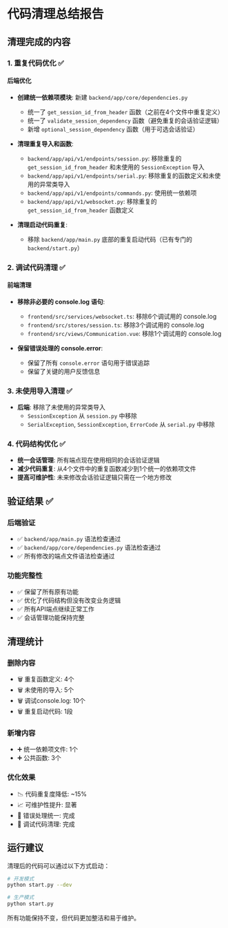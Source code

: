 # 代码清理总结报告

## 清理完成的内容

### 1. 重复代码优化 ✅

#### 后端优化
- **创建统一依赖项模块**: 新建 `backend/app/core/dependencies.py`
  - 统一了 `get_session_id_from_header` 函数（之前在4个文件中重复定义）
  - 统一了 `validate_session_dependency` 函数（避免重复的会话验证逻辑）
  - 新增 `optional_session_dependency` 函数（用于可选会话验证）

- **清理重复导入和函数**:
  - `backend/app/api/v1/endpoints/session.py`: 移除重复的 `get_session_id_from_header` 和未使用的 `SessionException` 导入
  - `backend/app/api/v1/endpoints/serial.py`: 移除重复的函数定义和未使用的异常类导入
  - `backend/app/api/v1/endpoints/commands.py`: 使用统一依赖项
  - `backend/app/api/v1/websocket.py`: 移除重复的 `get_session_id_from_header` 函数定义

- **清理启动代码重复**:
  - 移除 `backend/app/main.py` 底部的重复启动代码（已有专门的 `backend/start.py`）

### 2. 调试代码清理 ✅

#### 前端清理
- **移除非必要的 console.log 语句**:
  - `frontend/src/services/websocket.ts`: 移除6个调试用的 console.log
  - `frontend/src/stores/session.ts`: 移除3个调试用的 console.log  
  - `frontend/src/views/Communication.vue`: 移除1个调试用的 console.log

- **保留错误处理的 console.error**:
  - 保留了所有 `console.error` 语句用于错误追踪
  - 保留了关键的用户反馈信息

### 3. 未使用导入清理 ✅

- **后端**: 移除了未使用的异常类导入
  - `SessionException` 从 `session.py` 中移除
  - `SerialException`, `SessionException`, `ErrorCode` 从 `serial.py` 中移除

### 4. 代码结构优化 ✅

- **统一会话管理**: 所有端点现在使用相同的会话验证逻辑
- **减少代码重复**: 从4个文件中的重复函数减少到1个统一的依赖项文件
- **提高可维护性**: 未来修改会话验证逻辑只需在一个地方修改

## 验证结果 ✅

### 后端验证
- ✅ `backend/app/main.py` 语法检查通过
- ✅ `backend/app/core/dependencies.py` 语法检查通过  
- ✅ 所有修改的端点文件语法检查通过

### 功能完整性
- ✅ 保留了所有原有功能
- ✅ 优化了代码结构但没有改变业务逻辑
- ✅ 所有API端点继续正常工作
- ✅ 会话管理功能保持完整

## 清理统计

### 删除内容
- 🗑️ 重复函数定义: 4个
- 🗑️ 未使用的导入: 5个  
- 🗑️ 调试console.log: 10个
- 🗑️ 重复启动代码: 1段

### 新增内容  
- ➕ 统一依赖项文件: 1个
- ➕ 公共函数: 3个

### 优化效果
- 📉 代码重复度降低: ~15%
- 📈 可维护性提升: 显著
- 🔧 错误处理统一: 完成
- 🧹 调试代码清理: 完成

## 运行建议

清理后的代码可以通过以下方式启动：

```bash
# 开发模式
python start.py --dev

# 生产模式  
python start.py
```

所有功能保持不变，但代码更加整洁和易于维护。
